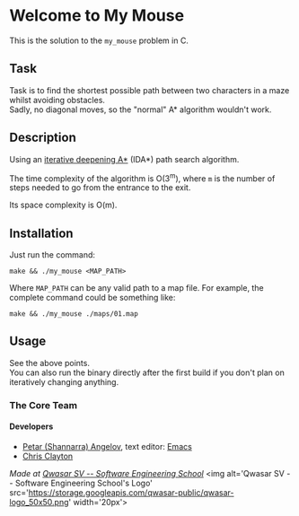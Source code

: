 # Welcome to My Mouse
This is the solution to the `my_mouse` problem in C.

## Task
Task is to find the shortest possible path between two characters in a maze whilst avoiding obstacles.  
Sadly, no diagonal moves, so the "normal" A* algorithm wouldn't work.

## Description
Using an [iterative deepening A*](https://en.wikipedia.org/wiki/Iterative_deepening_A*) (IDA*) path search algorithm.  

The time complexity of the algorithm is O(3<sup>m</sup>), where `m` is the number of steps needed to go from the entrance to the exit.  

Its space complexity is O(m).  

## Installation
Just run the command:
```
make && ./my_mouse <MAP_PATH>
```

Where `MAP_PATH` can be any valid path to a map file. For example, the complete command could be something like:
```
make && ./my_mouse ./maps/01.map
```

## Usage
See the above points.  
You can also run the binary directly after the first build if you don't plan on iteratively changing anything. 

### The Core Team

#### Developers
- [Petar (Shannarra) Angelov](https://github.com/Shannarra/), text editor: [Emacs](https://www.gnu.org/software/emacs/)
- [Chris Clayton](https://github.com/Chrs-Clytn/)

<span><i>Made at <a href='https://qwasar.io'>Qwasar SV -- Software Engineering School</a></i></span>
<span><img alt='Qwasar SV -- Software Engineering School's Logo' src='https://storage.googleapis.com/qwasar-public/qwasar-logo_50x50.png' width='20px'></span>
